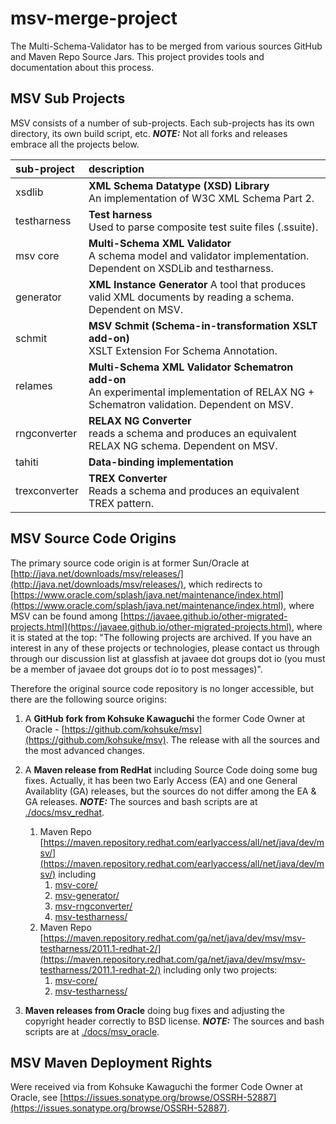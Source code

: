 # msv-merge-project

The Multi-Schema-Validator has to be merged from various sources GitHub and Maven Repo Source Jars.
This project provides tools and documentation about this process.

## MSV Sub Projects

MSV consists of a number of sub-projects. Each sub-projects has its own directory, its own build script, etc.
***NOTE:*** Not all forks and releases embrace all the projects below.

| sub-project   | description                                                                                                                                |
|:--------------|:-------------------------------------------------------------------------------------------------------------------------------------------|
| xsdlib        | **XML Schema Datatype (XSD) Library**<br/>An implementation of W3C XML Schema Part 2.                                                      |
| testharness   | **Test harness**<br/>Used to parse composite test suite files (.ssuite).                                                                   |
| msv core      | **Multi-Schema XML Validator**<br/>A schema model and validator implementation. Dependent on XSDLib and testharness.                       |
| generator     | **XML Instance Generator** A tool that produces valid XML documents by reading a schema. Dependent on MSV.                                 |
| schmit        | **MSV Schmit (Schema-in-transformation XSLT add-on)**<br/>XSLT Extension For Schema Annotation.                                            |
| relames       | **Multi-Schema XML Validator Schematron add-on**<br/>An experimental implementation of RELAX NG + Schematron validation. Dependent on MSV. |
| rngconverter  | **RELAX NG Converter**<br/>reads a schema and produces an equivalent RELAX NG schema. Dependent on MSV.                                    |
| tahiti        | **Data-binding implementation**                                                                                                            |
| trexconverter | **TREX Converter**<br/>Reads a schema and produces an equivalent TREX pattern.                                                             |

## MSV Source Code Origins

The primary source code origin is at former Sun/Oracle at [http://java.net/downloads/msv/releases/](http://java.net/downloads/msv/releases/), which redirects to [https://www.oracle.com/splash/java.net/maintenance/index.html](https://www.oracle.com/splash/java.net/maintenance/index.html), where MSV can be found among [https://javaee.github.io/other-migrated-projects.html](https://javaee.github.io/other-migrated-projects.html), where it is stated at the top: "The following projects are archived. If you have an interest in any of these projects or technologies, please contact us through through our discussion list at glassfish at javaee dot groups dot io (you must be a member of javaee dot groups dot io to post messages)".

Therefore the original source code repository is no longer accessible, but there are the following source origins:

1. A **GitHub fork from Kohsuke Kawaguchi** the former Code Owner at Oracle - [https://github.com/kohsuke/msv](https://github.com/kohsuke/msv).
The release with all the sources and the most advanced changes.
2. A **Maven release from RedHat** including Source Code doing some bug fixes. Actually, it has been two Early Access (EA) and one General Availablity (GA) releases, but the sources do not differ among the EA & GA releases. ***NOTE:*** The sources and bash scripts are at [./docs/msv_redhat](./docs/msv_redhat).
   1. Maven Repo [https://maven.repository.redhat.com/earlyaccess/all/net/java/dev/msv/](https://maven.repository.redhat.com/earlyaccess/all/net/java/dev/msv/) including
      1. [msv-core/](https://maven.repository.redhat.com/earlyaccess/all/net/java/dev/msv/msv-core/2011.1-redhat-2/msv-core-2011.1-redhat-2-sources.jar)
      2. [msv-generator/](https://maven.repository.redhat.com/earlyaccess/all/net/java/dev/msv/msv-generator/2011.1-redhat-2/msv-generator-2011.1-redhat-2-sources.jar)
      3. [msv-rngconverter/](https://maven.repository.redhat.com/earlyaccess/all/net/java/dev/msv/msv-rngconverter/2011.1-redhat-2/msv-rngconverter-2011.1-redhat-2-sources.jar)
      4. [msv-testharness/](https://maven.repository.redhat.com/earlyaccess/all/net/java/dev/msv/msv-testharness/2011.1-redhat-2/msv-testharness-2011.1-redhat-2-sources.jar)
   2. Maven Repo [https://maven.repository.redhat.com/ga/net/java/dev/msv/msv-testharness/2011.1-redhat-2/](https://maven.repository.redhat.com/ga/net/java/dev/msv/msv-testharness/2011.1-redhat-2/) including only two projects:
      1. [msv-core/](https://maven.repository.redhat.com/ga/net/java/dev/msv/msv-core/2011.1-redhat-2/msv-core-2011.1-redhat-2-sources.jar)
      2. [msv-testharness/](https://maven.repository.redhat.com/ga/net/java/dev/msv/msv-testharness/2011.1-redhat-2/msv-testharness-2011.1-redhat-2-sources.jar)

3. **Maven releases from Oracle** doing bug fixes and adjusting the copyright header correctly to BSD license.
***NOTE:*** The sources and bash scripts are at [./docs/msv_oracle](./docs/msv_oracle).

## MSV Maven Deployment Rights

Were received via from Kohsuke Kawaguchi the former Code Owner at Oracle, see [https://issues.sonatype.org/browse/OSSRH-52887](https://issues.sonatype.org/browse/OSSRH-52887).
